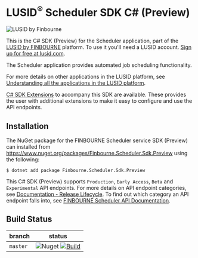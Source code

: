 # LUSID<sup>®</sup> Scheduler SDK C# (Preview)
![LUSID by Finbourne](https://content.finbourne.com/LUSID_repo.png)

This is the C# SDK (Preview) for the Scheduler application, part of the [LUSID by FINBOURNE](https://www.finbourne.com/lusid-technology) platform. To use it you'll need a LUSID account. [Sign up for free at lusid.com](https://www.lusid.com/app/signup).

The Scheduler application provides automated job scheduling functionality.

For more details on other applications in the LUSID platform, see [Understanding all the applications in the LUSID platform](https://support.lusid.com/knowledgebase/article/KA-01787/en-us).

[C# SDK Extensions](https://github.com/finbourne/scheduler-sdk-extensions-csharp) to accompany this SDK are available. These provides the user with additional extensions to make it easy to configure and use the API endpoints.

## Installation

The NuGet package for the FINBOURNE Scheduler service SDK (Preview) can installed from https://www.nuget.org/packages/Finbourne.Scheduler.Sdk.Preview using the following:

```
$ dotnet add package Finbourne.Scheduler.Sdk.Preview
```

This C# SDK (Preview) supports `Production`, `Early Access`, `Beta` and `Experimental` API endpoints. For more details on API endpoint categories, see [Documentation - Release Lifecycle](https://www.lusid.com/app/resources/documentation/lifecycle). To find out which category an API endpoint falls into, see [FINBOURNE Scheduler API Documentation](https://www.lusid.com/scheduler2/swagger/index.html).

## Build Status 

| branch | status |
| --- | --- |
| `master` |  ![Nuget](https://img.shields.io/nuget/v/Finbourne.Scheduler.Sdk.Preview?color=blue) [![Build](https://github.com/finbourne/scheduler-sdk-csharp-preview/actions/workflows/build.yaml/badge.svg?branch=master)](https://github.com/finbourne/scheduler-sdk-csharp-preview/actions/workflows/build.yaml) |